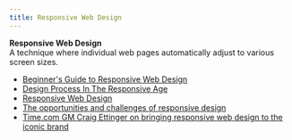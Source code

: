 ```yaml
---
title: Responsive Web Design
---
```

**Responsive Web Design**  
A technique where individual web pages automatically adjust to various screen sizes.
*   [Beginner's Guide to Responsive Web Design](http://blog.teamtreehouse.com/beginners-guide-to-responsive-web-design)  
*   [Design Process In The Responsive Age](http://uxdesign.smashingmagazine.com/2012/05/30/design-process-responsive-age/)  
*   [Responsive Web Design](http://webdesign.tutsplus.com/articles/responsive-web-design--webdesign-15155) 
*   [The opportunities and challenges of responsive design](http://www.webdesignerdepot.com/2012/11/the-opportunities-and-challenges-of-responsive-design/)  
*   [Time.com GM Craig Ettinger on bringing responsive web design to the iconic brand](http://www.magazine.org/timecom-gm-craig-ettinger-bringing-responsive-web-design-iconic-brand)  
